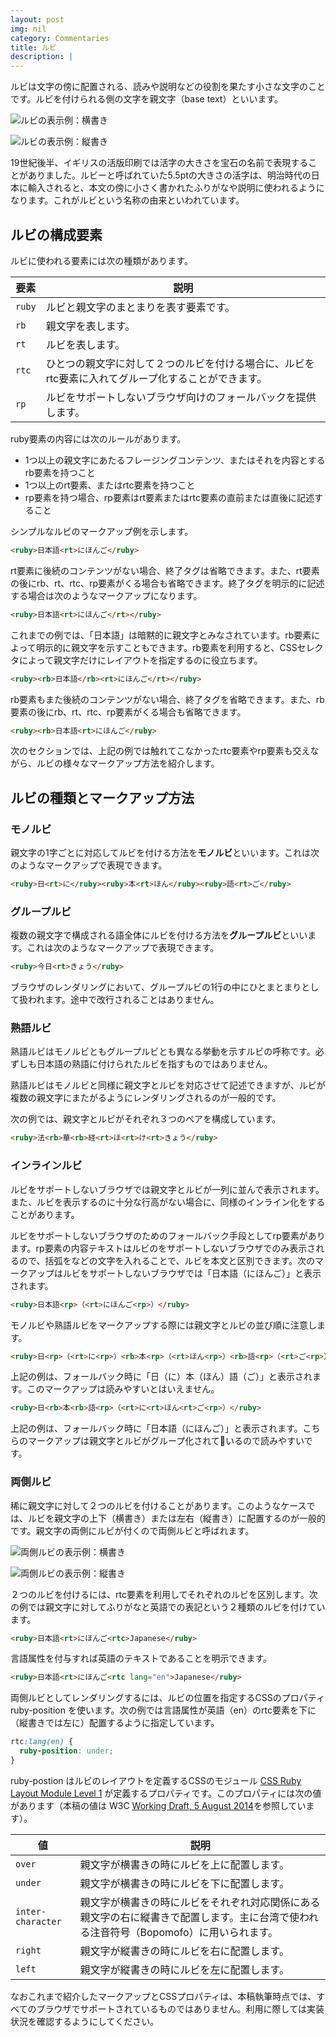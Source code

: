 ```yaml
---
layout: post
img: nil
category: Commentaries
title: ルビ
description: |
---
```


ルビは文字の傍に配置される、読みや説明などの役割を果たす小さな文字のことです。ルビを付けられる側の文字を親文字（base text）といいます。

![ルビの表示例：横書き](/images/tategaki/ruby-1.png)

![ルビの表示例：縦書き](/images/tategaki/ruby-1-v.png)

19世紀後半、イギリスの活版印刷では活字の大きさを宝石の名前で表現することがありました。ルビーと呼ばれていた5.5ptの大きさの活字は、明治時代の日本に輸入されると、本文の傍に小さく書かれたふりがなや説明に使われるようになります。これがルビという名称の由来といわれています。

ルビの構成要素
------------------

ルビに使われる要素には次の種類があります。


|要素     | 説明 |
|--------|------|
|`ruby` | ルビと親文字のまとまりを表す要素です。 |
|`rb` | 親文字を表します。 |
|`rt` | ルビを表します。 |
|`rtc` | ひとつの親文字に対して２つのルビを付ける場合に、ルビをrtc要素に入れてグループ化することができます。|
|`rp` | ルビをサポートしないブラウザ向けのフォールバックを提供します。 |

ruby要素の内容には次のルールがあります。

- 1つ以上の親文字にあたるフレージングコンテンツ、またはそれを内容とするrb要素を持つこと
- 1つ以上のrt要素、またはrtc要素を持つこと
- rp要素を持つ場合、rp要素はrt要素またはrtc要素の直前または直後に記述すること


シンプルなルビのマークアップ例を示します。

```html
<ruby>日本語<rt>にほんご</ruby>
```

rt要素に後続のコンテンツがない場合、終了タグは省略できます。また、rt要素の後にrb、rt、rtc、rp要素がくる場合も省略できます。終了タグを明示的に記述する場合は次のようなマークアップになります。


```html
<ruby>日本語<rt>にほんご</rt></ruby>
```

これまでの例では、「日本語」は暗黙的に親文字とみなされています。rb要素によって明示的に親文字を示すこともできます。rb要素を利用すると、CSSセレクタによって親文字だけにレイアウトを指定するのに役立ちます。

```html
<ruby><rb>日本語</rb><rt>にほんご</rt></ruby>
```

rb要素もまた後続のコンテンツがない場合、終了タグを省略できます。また、rb要素の後にrb、rt、rtc、rp要素がくる場合も省略できます。

```html
<ruby><rb>日本語<rt>にほんご</ruby>
```

次のセクションでは、上記の例では触れてこなかったrtc要素やrp要素も交えながら、ルビの様々なマークアップ方法を紹介します。

ルビの種類とマークアップ方法
------------------------------------

### モノルビ

親文字の1字ごとに対応してルビを付ける方法を**モノルビ**といいます。これは次のようなマークアップで表現できます。

```html
<ruby>日<rt>に</ruby><ruby>本<rt>ほん</ruby><ruby>語<rt>ご</ruby>
```

### グループルビ

複数の親文字で構成される語全体にルビを付ける方法を**グループルビ**といいます。これは次のようなマークアップで表現できます。

```html
<ruby>今日<rt>きょう</ruby>
```

ブラウザのレンダリングにおいて、グループルビの1行の中にひとまとまりとして扱われます。途中で改行されることはありません。

### 熟語ルビ

熟語ルビはモノルビともグループルビとも異なる挙動を示すルビの呼称です。必ずしも日本語の熟語に付けられたルビを指すものではありません。

熟語ルビはモノルビと同様に親文字とルビを対応させて記述できますが、ルビが複数の親文字にまたがるようにレンダリングされるのが一般的です。

次の例では、親文字とルビがそれぞれ３つのペアを構成しています。

```html
<ruby>法<rb>華<rb>経<rt>ほ<rt>け<rt>きょう</ruby>
```

### インラインルビ

ルビをサポートしないブラウザでは親文字とルビが一列に並んで表示されます。また、ルビを表示するのに十分な行高がない場合に、同様のインライン化をすることがあります。

ルビをサポートしないブラウザのためのフォールバック手段としてrp要素があります。rp要素の内容テキストはルビのをサポートしないブラウザでのみ表示されるので、括弧をなどの文字を入れることで、ルビを本文と区別できます。次のマークアップはルビをサポートしないブラウザでは「日本語（にほんご）」と表示されます。

```html
<ruby>日本語<rp>（<rt>にほんご<rp>）</ruby>
```

モノルビや熟語ルビをマークアップする際には親文字とルビの並び順に注意します。

```html
<ruby>日<rp>（<rt>に<rp>）<rb>本<rp>（<rt>ほん<rp>）<rb>語<rp>（<rt>ご<rp>）</ruby>
```

上記の例は、フォールバック時に「日（に）本（ほん）語（ご）」と表示されます。このマークアップは読みやすいとはいえません。

```html
<ruby>日<rb>本<rb>語<rp>（<rt>に<rt>ほん<rt>ご<rp>）</ruby>
```

上記の例は、フォールバック時に「日本語（にほんご）」と表示されます。こちらのマークアップは親文字とルビがグループ化されているので読みやすいです。

### 両側ルビ

稀に親文字に対して２つのルビを付けることがあります。このようなケースでは、ルビを親文字の上下（横書き）または左右（縦書き）に配置するのが一般的です。親文字の両側にルビが付くので両側ルビと呼ばれます。

![両側ルビの表示例：横書き](/images/tategaki/both-ruby.png)

![両側ルビの表示例：縦書き](/images/tategaki/both-ruby-v.png)

２つのルビを付けるには、rtc要素を利用してそれぞれのルビを区別します。次の例では親文字に対してふりがなと英語での表記という２種類のルビを付けています。

```html
<ruby>日本語<rt>にほんご<rtc>Japanese</ruby>
```

言語属性を付与すれば英語のテキストであることを明示できます。

```html
<ruby>日本語<rt>にほんご<rtc lang="en">Japanese</ruby>
```

両側ルビとしてレンダリングするには、ルビの位置を指定するCSSのプロパティ ruby-position を使います。次の例では言語属性が英語（en）のrtc要素を下に（縦書きでは左に）配置するように指定しています。

```css
rtc:lang(en) {
  ruby-position: under;
}
```

ruby-postion はルビのレイアウトを定義するCSSのモジュール [CSS Ruby Layout Module Level 1](http://www.w3.org/TR/css-ruby-1/) が定義するプロパティです。このプロパティには次の値があります（本稿の値は W3C [Working Draft, 5 August 2014](http://www.w3.org/TR/2014/WD-css-ruby-1-20140805/)を参照しています）。

|値     | 説明 |
|--------|------|
|`over` | 親文字が横書きの時にルビを上に配置します。 |
|`under` | 親文字が横書きの時にルビを下に配置します。 |
|`inter-character` | 親文字が横書きの時にルビをそれぞれ対応関係にある親文字の右に縦書きで配置します。主に台湾で使われる注音符号（Bopomofo）に用いられます。 |
|`right` | 親文字が縦書きの時にルビを右に配置します。|
|`left` | 親文字が縦書きの時にルビを左に配置します。 |

なおこれまで紹介したマークアップとCSSプロパティは、本稿執筆時点では、すべてのブラウザでサポートされているものではありません。利用に際しては実装状況を確認するようにしてください。
